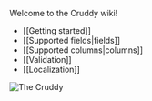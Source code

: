 Welcome to the Cruddy wiki!

* [[Getting started]]
* [[Supported fields|fields]]
* [[Supported columns|columns]]
* [[Validation]]
* [[Localization]]

![The Cruddy](https://drive.google.com/uc?id=0B8WgmUNiDzmySlZEeGFlRVdwbzQ)